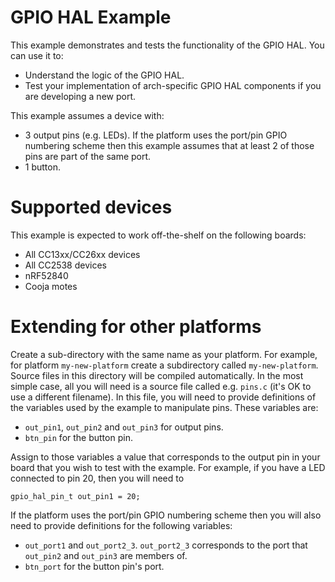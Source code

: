 # GPIO HAL Example
This example demonstrates and tests the functionality of the GPIO HAL. You can
use it to:

* Understand the logic of the GPIO HAL.
* Test your implementation of arch-specific GPIO HAL components if you are
developing a new port.

This example assumes a device with:

* 3 output pins (e.g. LEDs). If the platform uses the port/pin GPIO numbering
  scheme then this example assumes that at least 2 of those pins are part of
  the same port.
* 1 button.

# Supported devices
This example is expected to work off-the-shelf on the following boards:

* All CC13xx/CC26xx devices
* All CC2538 devices
* nRF52840
* Cooja motes

# Extending for other platforms
Create a sub-directory with the same name as your platform. For example, for
platform `my-new-platform` create a subdirectory called `my-new-platform`.
Source files in this directory will be compiled automatically. In the most
simple case, all you will need is a source file called e.g. `pins.c` (it's OK
to use a different filename). In this file, you will need to provide
definitions of the variables used by the example to manipulate pins. These
variables are:

* `out_pin1`, `out_pin2` and `out_pin3` for output pins.
* `btn_pin` for the button pin.

Assign to those variables a value that corresponds to the output pin in your
board that you wish to test with the example. For example, if you have a LED
connected to pin 20, then you will need to

    gpio_hal_pin_t out_pin1 = 20;

If the platform uses the port/pin GPIO numbering scheme then you will also
need to provide definitions for the following variables:

* `out_port1` and `out_port2_3`. `out_port2_3` corresponds to the port that
  `out_pin2` and `out_pin3` are members of.
* `btn_port` for the button pin's port.

